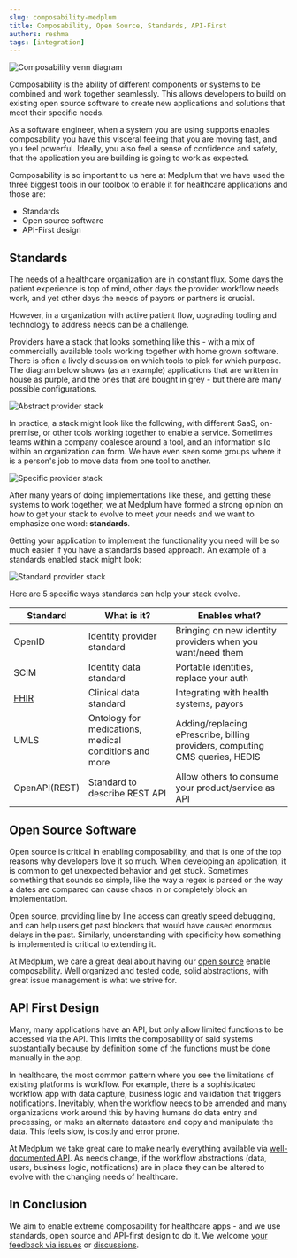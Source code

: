 ```yaml
---
slug: composability-medplum
title: Composability, Open Source, Standards, API-First
authors: reshma
tags: [integration]
---
```


![Composability venn diagram](/img/blog/composability-venn-diagram.png)

Composability is the ability of different components or systems to be combined and work together seamlessly. This allows developers to build on existing open source software to create new applications and solutions that meet their specific needs.

<!-- truncate -->

As a software engineer, when a system you are using supports enables composability you have this visceral feeling that you are moving fast, and you feel powerful. Ideally, you also feel a sense of confidence and safety, that the application you are building is going to work as expected.

Composability is so important to us here at Medplum that we have used the three biggest tools in our toolbox to enable it for healthcare applications and those are:

- Standards
- Open source software
- API-First design

## Standards

The needs of a healthcare organization are in constant flux. Some days the patient experience is top of mind, other days the provider workflow needs work, and yet other days the needs of payors or partners is crucial.

However, in a organization with active patient flow, upgrading tooling and technology to address needs can be a challenge.

Providers have a stack that looks something like this - with a mix of commercially available tools working together with home grown software. There is often a lively discussion on which tools to pick for which purpose. The diagram below shows (as an example) applications that are written in house as purple, and the ones that are bought in grey - but there are many possible configurations.

![Abstract provider stack](/img/blog/provider-stack-abstract.png)

In practice, a stack might look like the following, with different SaaS, on-premise, or other tools working together to enable a service. Sometimes teams within a company coalesce around a tool, and an information silo within an organization can form. We have even seen some groups where it is a person's job to move data from one tool to another.

![Specific provider stack](/img/blog/provider-stack-specific.png)

After many years of doing implementations like these, and getting these systems to work together, we at Medplum have formed a strong opinion on how to get your stack to evolve to meet your needs and we want to emphasize one word: **standards**.

Getting your application to implement the functionality you need will be so much easier if you have a standards based approach. An example of a standards enabled stack might look:

![Standard provider stack](/img/blog/provider-stack-standards.png)

Here are 5 specific ways standards can help your stack evolve.

| Standard                  | What is it?                                           | Enables what?                                                                |
| ------------------------- | ----------------------------------------------------- | ---------------------------------------------------------------------------- |
| OpenID                    | Identity provider standard                            | Bringing on new identity providers when you want/need them                   |
| SCIM                      | Identity data standard                                | Portable identities, replace your auth                                       |
| [FHIR](/docs/fhir-basics) | Clinical data standard                                | Integrating with health systems, payors                                      |
| UMLS                      | Ontology for medications, medical conditions and more | Adding/replacing ePrescribe, billing providers, computing CMS queries, HEDIS |
| OpenAPI(REST)             | Standard to describe REST API                         | Allow others to consume your product/service as API                          |

## Open Source Software

Open source is critical in enabling composability, and that is one of the top reasons why developers love it so much. When developing an application, it is common to get unexpected behavior and get stuck. Sometimes something that sounds so simple, like the way a regex is parsed or the way a dates are compared can cause chaos in or completely block an implementation.

Open source, providing line by line access can greatly speed debugging, and can help users get past blockers that would have caused enormous delays in the past. Similarly, understanding with specificity how something is implemented is critical to extending it.

At Medplum, we care a great deal about having our [open source](https://github.com/medplum/medplum) enable composability. Well organized and tested code, solid abstractions, with great issue management is what we strive for.

## API First Design

Many, many applications have an API, but only allow limited functions to be accessed via the API. This limits the composability of said systems substantially because by definition some of the functions must be done manually in the app.

In healthcare, the most common pattern where you see the limitations of existing platforms is workflow. For example, there is a sophisticated workflow app with data capture, business logic and validation that triggers notifications. Inevitably, when the workflow needs to be amended and many organizations work around this by having humans do data entry and processing, or make an alternate datastore and copy and manipulate the data. This feels slow, is costly and error prone.

At Medplum we take great care to make nearly everything available via [well-documented API](/docs/api). As needs change, if the workflow abstractions (data, users, business logic, notifications) are in place they can be altered to evolve with the changing needs of healthcare.

## In Conclusion

We aim to enable extreme composability for healthcare apps - and we use standards, open source and API-first design to do it. We welcome [your feedback via issues](https://github.com/medplum/medplum/issues) or [discussions](https://github.com/medplum/medplum/discussions).
